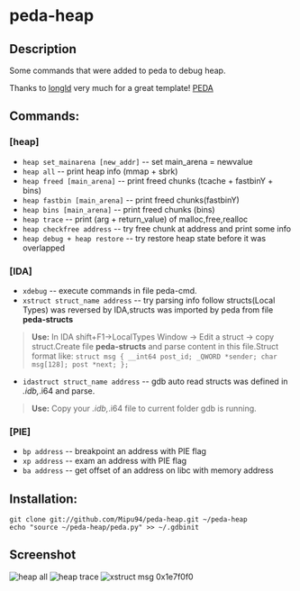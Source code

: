 peda-heap
=========
## Description
  Some commands that were added to peda to debug heap.
  
  Thanks to [longld](https://github.com/longld) very much for a great template! [PEDA](https://github.com/longld/peda)

## Commands:

### [heap]
  * `heap set_mainarena [new_addr]` -- set main_arena = newvalue
  * `heap all` -- print heap info (mmap + sbrk)
  * `heap freed [main_arena]` -- print freed chunks  (tcache + fastbinY + bins)
  * `heap fastbin [main_arena]` -- print freed chunks(fastbinY)
  * `heap bins [main_arena]` -- print freed chunks (bins)
  * `heap trace` -- print (arg + return_value) of malloc,free,realloc
  * `heap checkfree address` -- try free chunk at address and print some info
  * `heap debug + heap restore` -- try restore heap state before it was overlapped 
  
### [IDA]
  * `xdebug` -- execute commands in file peda-cmd.
  * `xstruct struct_name address` -- try parsing info follow structs(Local Types) was reversed by IDA,structs was imported by peda from file **peda-structs**
  > **Use:** In IDA shift+F1->LocalTypes Window -> Edit a struct -> copy struct.Create file **peda-structs** and parse content in this       file.Struct format like:
    ```
    struct msg
    {
      __int64 post_id;
      _QWORD *sender;
      char msg[128];
      post *next;
    };
    ```
   * `idastruct struct_name address` -- gdb auto read structs was defined in *.idb,*.i64 and parse.
  > **Use:** Copy your *.idb,*.i64 file to current folder gdb is running.
   
### [PIE]
  * `bp address` -- breakpoint an address with PIE flag
  * `xp address` -- exam an address with PIE flag
  * `ba address` -- get offset of an address on libc with memory address
## Installation:
    git clone git://github.com/Mipu94/peda-heap.git ~/peda-heap
    echo "source ~/peda-heap/peda.py" >> ~/.gdbinit

## Screenshot
 ![heap all](http://i.imgur.com/jvzXtLy.png)
 ![heap trace](http://i.imgur.com/3uQ4mlb.png)
 ![xstruct msg 0x1e7f0f0](http://i.imgur.com/8vzZ7e2.png)
